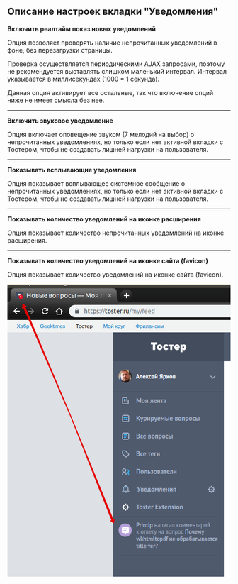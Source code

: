 ## Описание настроек вкладки "Уведомления"

**Включить реалтайм показ новых уведомлений**

Опция позволяет проверять наличие непрочитанных уведомлений в фоне, без перезагрузки страницы.

Проверка осуществляется периодическими AJAX запросами, поэтому не рекомендуется выставлять слишком маленький интервал. Интервал указывается в миллисекундах (1000 = 1 секунда).

Данная опция активирует все остальные, так что включение опций ниже не имеет смысла без нее.

---

**Включить звуковое уведомление**

Опция включает оповещение звуком (7 мелодий на выбор) о непрочитанных уведомлениях, но только если нет активной вкладки с Тостером, чтобы не создавать лишней нагрузки на пользователя.

---

**Показывать всплывающие уведомления**

Опция показывает всплывающее системное сообщение о непрочитанных уведомлениях, но только если нет активной вкладки с Тостером, чтобы не создавать лишней нагрузки на пользователя.

---

**Показывать количество уведомлений на иконке расширения**

Опция показывает количество непрочитанных уведомлений на иконке расширения.

---

**Показывать количество уведомлений на иконке сайта (favicon)**

Опция показывает количество уведомлений на иконке сайта (favicon).

![](../images/screenshots/favicon-counter.png)
